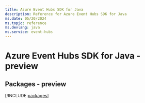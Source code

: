 ```yaml
---
title: Azure Event Hubs SDK for Java
description: Reference for Azure Event Hubs SDK for Java
ms.date: 05/20/2024
ms.topic: reference
ms.devlang: java
ms.service: event-hubs
---
```

# Azure Event Hubs SDK for Java - preview
## Packages - preview
[!INCLUDE [packages](event-hubs-index.md)]
